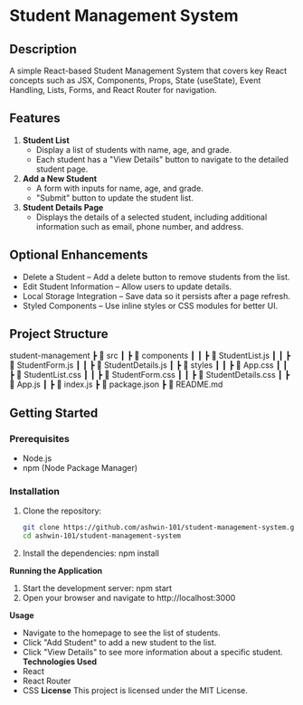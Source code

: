 
# Student Management System

## Description
A simple React-based Student Management System that covers key React concepts such as JSX, Components, Props, State (useState), Event Handling, Lists, Forms, and React Router for navigation.

## Features
1. **Student List**
   - Display a list of students with name, age, and grade.
   - Each student has a "View Details" button to navigate to the detailed student page.
2. **Add a New Student**
   - A form with inputs for name, age, and grade.
   - "Submit" button to update the student list.
3. **Student Details Page**
   - Displays the details of a selected student, including additional information such as email, phone number, and address.

## Optional Enhancements
- Delete a Student – Add a delete button to remove students from the list.
- Edit Student Information – Allow users to update details.
- Local Storage Integration – Save data so it persists after a page refresh.
- Styled Components – Use inline styles or CSS modules for better UI.

## Project Structure
student-management ┣ 📂 src ┃ ┣ 📂 components ┃ ┃ ┣ 📄 StudentList.js ┃ ┃ ┣ 📄 StudentForm.js ┃ ┃ ┣ 📄 StudentDetails.js ┃ ┣ 📂 styles ┃ ┃ ┣ 📄 App.css ┃ ┃ ┣ 📄 StudentList.css ┃ ┃ ┣ 📄 StudentForm.css ┃ ┃ ┣ 📄 StudentDetails.css ┃ ┣ 📄 App.js ┃ ┣ 📄 index.js ┣ 📄 package.json ┣ 📄 README.md


## Getting Started

### Prerequisites
- Node.js
- npm (Node Package Manager)

### Installation
1. Clone the repository:
   ```sh
   git clone https://github.com/ashwin-101/student-management-system.git
   cd ashwin-101/student-management-system
2. Install the dependencies:
  npm install

**Running the Application**
1. Start the development server:
   npm start
2. Open your browser and navigate to http://localhost:3000

**Usage**
  - Navigate to the homepage to see the list of students.
  - Click "Add Student" to add a new student to the list.
  - Click "View Details" to see more information about a specific student.
**Technologies Used**
  - React
  - React Router
  - CSS
**License**
This project is licensed under the MIT License.
